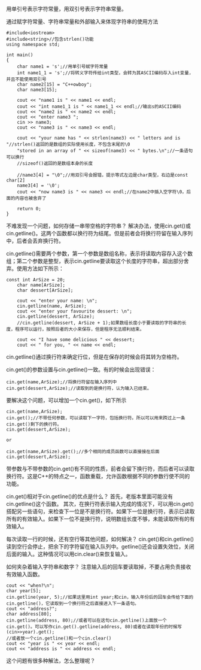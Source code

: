 用单引号表示字符常量，用双引号表示字符串常量。

通过赋字符常量、字符串常量和外部输入来体现字符串的使用方法
```
#include<iostream>
#include<string>//包含strlen()功能
using namespace std;

int main()
{
	char name1 = 's';//用单引号赋字符常量
	int name1_1 = 's';//将转义字符传给int类型，会转为其ASCII编码存入int变量，并且不能使用双引号
	char name2[15] = "C++owboy";
	char name3[15];
	
	cout << "name1 is " << name1 << endl;
	cout << "int name1_1 is " << name1_1 << endl;//输出s的ASCII编码
	cout << "name2 is " << name2 << endl;
	cout << "enter name3 ";
	cin >> name3;
	cout << "name3 is " << name3 << endl;
	
	cout << "your name has " << strlen(name3) << " letters and is "//strlen()返回的是数组的实际使用长度，不包含末尾的\0
	"stored in an array of " << sizeof(name3) << " bytes.\n";//一条语句可以换行
	//sizeof()返回的是数组本身的长度
	
	//name3[4] = "\0";//用双引号会报错，提示等式左边是char类型，右边是const char[2]
	name3[4] = '\0';
	cout << "now name3 is " << name3 << endl;//在name2中插入空字符\0，后面的内容也被舍弃了
	
	return 0;
}
```

不难发现一个问题，如何存储一串带空格的字符串？
解决办法，使用cin.get()或cin.getline()。这两个函数都以换行符为结尾。但是前者会将换行符留在输入序列中，后者会丢弃换行符。

cin.getline()需要两个参数，第一个参数是数组名称，表示将读取内容存入这个数组；第二个参数是整型，表示cin.getline要读取这个长度的字符串，超出部分舍弃。使用方法如下所示：
```
const int ArSize = 20;
	char name[ArSize];
	char dessert[ArSize];
	
	cout << "enter your name: \n";
	cin.getline(name, ArSize);
	cout << "enter your favourite dessert: \n";
	cin.getline(dessert, ArSize);
	//cin.getline(dessert, ArSize + 1);如果数组长度小于要读取的字符串的长度，程序可以运行，按照后者的大小来保存，但是程序无法顺利结束。
	
	cout << "I have some delicious " << dessert;
	cout << " for you, " << name << endl;
```
cin.getline()通过换行符来确定行位，但是在保存的时候会将其转为空格符。

cin.get()的参数设置与cin.getline()一致。有的时候会出现错误：
```
cin.get(name,ArSize);//将换行符留在输入序列中
cin.get(dessert,ArSize);//读取到的是换行符，认为输入已结束。
```
要解决这个问题，可以增加一个cin.get()，如下所示
```
cin.get(name,ArSize);
cin.get();//不带任何参数，可以读取下一字符，包括换行符。所以可以用来跨过上一条cin.get()剩下的换行符。
cin.get(dessert,ArSize);

or 

cin.get(name,ArSize).get();//多个相同的成员函数可以直接接在后面
cin.get(dessert,ArSize);
```
带参数与不带参数的cin.get()有不同的性质，前者会留下换行符，而后者可以读取换行符。这是C++的特点之一，函数重载，允许函数根据不同的参数行使不同的功能。

cin.get()相对于cin.getline()的优点是什么？
首先，老版本里面可能没有cin.getline()这个函数。
其次，在换行符表示输入完成的情况下，可以用cin.get()搭配另一些语句，来检查下一位是不是换行符。如果下一位是换行符，表示已读取所有的有效输入。如果下一位不是换行符，说明数组长度不够，未能读取所有的有效输入。

每次读取一行的时候，还有空行等其他问题，如何解决？
cin.get()和cin.getline()读到空行会停止，把余下的字符留在输入队列中。getline()还会设置失效位，关闭后面的输入。这种情况可以用cin.clear()来恢复输入。

如何夹杂着输入字符串和数字？
注意输入后的回车要读取掉，不要占用负责接收有效输入函数。
```
cout << "when?\n";
char year[5];
cin.getline(year, 5);//如果这里用int year;和cin，输入年份后的回车会传给下面的cin.getline()，它读取到一个换行符之后直接进入下一条语句。
cout << "address?";
char address[80];
cin.getline(address, 80);//或者可以在这句cin.getline()上面放一个cin.get()。可以写作cin.get().getline(address, 80)或者在读取年份的时候写(cin>>year).get();
//或者放一个cin.getline()和一个cin.clear()
cout << "year is " << year << endl;
cout << "address is " << address << endl;
```
这个问题有很多种解法，怎么整理呢？
